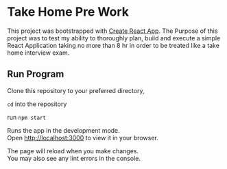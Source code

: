 # Take Home Pre Work

This project was bootstrapped with [Create React App](https://github.com/facebook/create-react-app). The Purpose of this project was to test my ability to thoroughly plan, build and execute a simple React Application taking no more than 8 hr in order to be treated like a take home interview exam.

## Run Program

Clone this repository to your preferred directory,

`cd` into the repository 

run `npm start`

Runs the app in the development mode.\
Open [http://localhost:3000](http://localhost:3000) to view it in your browser.

The page will reload when you make changes.\
You may also see any lint errors in the console.
